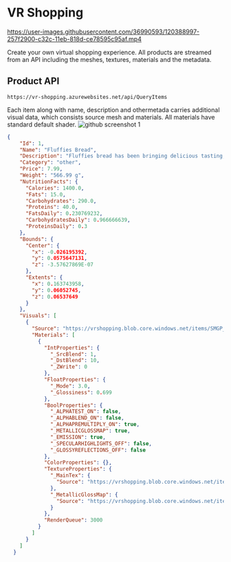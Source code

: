 # VR Shopping
https://user-images.githubusercontent.com/36990593/120388997-257f2900-c32c-11eb-818d-ce78595c95af.mp4

Create your own virtual shopping experience. All products are streamed from an API including the meshes, textures, materials and the metadata.

## Product API
`https://vr-shopping.azurewebsites.net/api/QueryItems`

Each item along with name, description and othermetada carries additional visual data, which consists source mesh and materials. All materials have standard default shader.
![github screenshot 1](https://user-images.githubusercontent.com/36990593/120515303-79424e80-c3ce-11eb-8ecc-710a8977ae64.png)
```json
{
    "Id": 1,
    "Name": "Fluffies Bread",
    "Description": "Fluffies bread has been bringing delicious tasting, soft textured bread to the table and pleasing generations of families in the process!",
    "Category": "other",
    "Price": 7.99,
    "Weight": "566.99 g",
    "NutritionFacts": {
      "Calories": 1400.0,
      "Fats": 15.0,
      "Carbohydrates": 290.0,
      "Proteins": 40.0,
      "FatsDaily": 0.230769232,
      "CarbohydratesDaily": 0.966666639,
      "ProteinsDaily": 0.3
    },
    "Bounds": {
      "Center": {
        "x": -0.026195392,
        "y": 0.0575647131,
        "z": -3.57627869E-07
      },
      "Extents": {
        "x": 0.163743958,
        "y": 0.06052745,
        "z": 0.06537649
      }
    },
    "Visuals": [
      {
        "Source": "https://vrshopping.blob.core.windows.net/items/SMGP_PRE_Bread_wrapped_1024.mesh",
        "Materials": [
          {
            "IntProperties": {
              "_SrcBlend": 1,
              "_DstBlend": 10,
              "_ZWrite": 0
            },
            "FloatProperties": {
              "_Mode": 3.0,
              "_Glossiness": 0.699
            },
            "BoolProperties": {
              "_ALPHATEST_ON": false,
              "_ALPHABLEND_ON": false,
              "_ALPHAPREMULTIPLY_ON": true,
              "_METALLICGLOSSMAP": true,
              "_EMISSION": true,
              "_SPECULARHIGHLIGHTS_OFF": false,
              "_GLOSSYREFLECTIONS_OFF": false
            },
            "ColorProperties": {},
            "TextureProperties": {
              "_MainTex": {
                "Source": "https://vrshopping.blob.core.windows.net/items/TEX_Transparent_items_AA_1024.png"
              },
              "_MetallicGlossMap": {
                "Source": "https://vrshopping.blob.core.windows.net/items/TEX_Transparent_items_MS_512.png"
              }
            },
            "RenderQueue": 3000
          }
        ]
      }
    ]
  }
```
